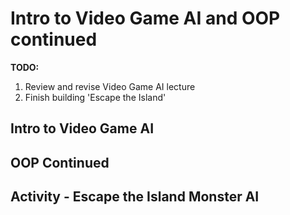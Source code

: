 # Intro to Video Game AI and OOP continued

**TODO:**
1. Review and revise Video Game AI lecture
1. Finish building 'Escape the Island'

## Intro to Video Game AI

## OOP Continued

## Activity - Escape the Island Monster AI